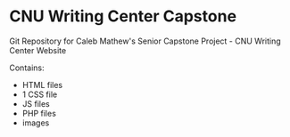 # CNU Writing Center Capstone

Git Repository for Caleb Mathew's Senior Capstone Project - CNU Writing Center Website

Contains:
- HTML files
- 1 CSS file
- JS files
- PHP files
- images